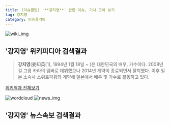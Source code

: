 ```yaml
---
title: (이슈클립) '**강지영**' 관련 이슈, 기사 모아 보기
tag: 강지영
category: 이슈클리핑
---
```

![wiki_img](https://user-images.githubusercontent.com/42597476/44503234-41136a80-a6d0-11e8-9071-6fc6418eafe4.png)
## **'**강지영**'** 위키피디아 검색결과
>**강지영**(姜知英[1], 1994년 1월 18일 ~ )은 대한민국의 배우, 가수이다. 2008년 걸 그룹 카라의 멤버로 데뷔했으나 2014년 계약이 종료되면서 탈퇴했다. 이후 일본 소속사 스위트파워와 계약해 일본에서 배우 및 가수로 활동하고 있다.

<a href="https://ko.wikipedia.org/wiki/강지영" target="_blank">위키백과 전체보기</a>

![wordcloud](https://s3.ap-northeast-2.amazonaws.com/lyrics101-wordcloud/2018-09-18-1537240343.png)
![news_img](https://user-images.githubusercontent.com/42597476/44507050-1206f400-a6e4-11e8-8d98-7ffbfebb353f.png)
## **'**강지영**'** 뉴스속보 검색결과

